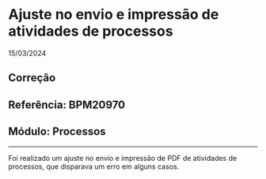 # Ajuste no envio e impressão de atividades de processos
15/03/2024
## Correção
## Referência: BPM20970
## Módulo: Processos
***

Foi realizado um ajuste no envio e impressão de PDF de atividades de processos, que disparava um erro em alguns casos.